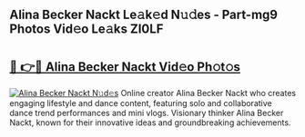 ## Alina Becker Nackt Le𝚊k𝚎d N𝚞𝚍es - Part-mg9 Photos Vid𝚎o Le𝚊ks ZI0LF

# <h2><a href="http://fb22qst.evod.top/?m=Alina+Becker+Nackt">🔗 👉🔴 Alina Becker Nackt Vid𝚎o Ph𝚘t𝚘s</a></h2>

[![Alina Becker Nackt N𝚞d𝚎s](https://i.imgur.com/8V9OHl7.gif)](http://fb22qst.evod.top/?m=Alina+Becker+Nackt)
Online creator Alina Becker Nackt who creates engaging lifestyle and dance content, featuring solo and collaborative dance trend performances and mini vlogs. Visionary thinker Alina Becker Nackt, known for their innovative ideas and groundbreaking achievements. 
